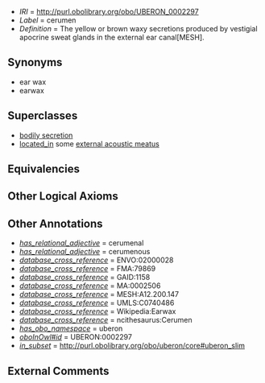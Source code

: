  * *IRI* = http://purl.obolibrary.org/obo/UBERON_0002297
 * *Label* = cerumen
 * *Definition* = The yellow or brown waxy secretions produced by vestigial apocrine sweat glands in the external ear canal[MESH].

## Synonyms

 * ear wax
 * earwax

## Superclasses

 * [bodily secretion](../../UBERON/56/UBERON_0000456.md)
 * [located_in](../../RO/25/RO_0001025.md) some [external acoustic meatus](../../UBERON/52/UBERON_0001352.md)

## Equivalencies


## Other Logical Axioms


## Other Annotations

 * *[has_relational_adjective](../../UBPROP/07/UBPROP_0000007.md)* = cerumenal
 * *[has_relational_adjective](../../UBPROP/07/UBPROP_0000007.md)* = cerumenous
 * *[database_cross_reference](../../ef/oboInOwl#hasDbXref.md)* = ENVO:02000028
 * *[database_cross_reference](../../ef/oboInOwl#hasDbXref.md)* = FMA:79869
 * *[database_cross_reference](../../ef/oboInOwl#hasDbXref.md)* = GAID:1158
 * *[database_cross_reference](../../ef/oboInOwl#hasDbXref.md)* = MA:0002506
 * *[database_cross_reference](../../ef/oboInOwl#hasDbXref.md)* = MESH:A12.200.147
 * *[database_cross_reference](../../ef/oboInOwl#hasDbXref.md)* = UMLS:C0740486
 * *[database_cross_reference](../../ef/oboInOwl#hasDbXref.md)* = Wikipedia:Earwax
 * *[database_cross_reference](../../ef/oboInOwl#hasDbXref.md)* = ncithesaurus:Cerumen
 * *[has_obo_namespace](../../ce/oboInOwl#hasOBONamespace.md)* = uberon
 * *[oboInOwl#id](../../id/oboInOwl#id.md)* = UBERON:0002297
 * *[in_subset](../../et/oboInOwl#inSubset.md)* = http://purl.obolibrary.org/obo/uberon/core#uberon_slim

## External Comments

